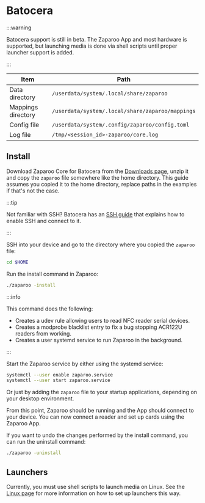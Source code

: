 # Batocera

:::warning

Batocera support is still in beta. The Zaparoo App and most hardware is supported, but launching media is done via shell scripts until proper launcher support is added.

:::

| Item               | Path                                             |
| ------------------ | ------------------------------------------------ |
| Data directory     | `/userdata/system/.local/share/zaparoo`          |
| Mappings directory | `/userdata/system/.local/share/zaparoo/mappings` |
| Config file        | `/userdata/system/.config/zaparoo/config.toml`   |
| Log file           | `/tmp/<session_id>-zaparoo/core.log`             |

## Install

Download Zaparoo Core for Batocera from the [Downloads page](/downloads/), unzip it and copy
the `zaparoo` file somewhere like the home directory. This guide assumes you copied it to the home directory, replace paths in the examples if that's not the case.

:::tip

Not familiar with SSH? Batocera has an [SSH guide](https://wiki.batocera.org/access_the_batocera_via_ssh) that explains how to enable SSH and connect to it.

:::

SSH into your device and go to the directory where you copied the `zaparoo` file:

```bash
cd $HOME
```

Run the install command in Zaparoo:

```bash
./zaparoo -install
```

:::info

This command does the following:

- Creates a udev rule allowing users to read NFC reader serial devices.
- Creates a modprobe blacklist entry to fix a bug stopping ACR122U readers from working.
- Creates a user systemd service to run Zaparoo in the background.

:::

Start the Zaparoo service by either using the systemd service:

```bash
systemctl --user enable zaparoo.service
systemctl --user start zaparoo.service
```

Or just by adding the `zaparoo` file to your startup applications, depending on your desktop environment.

From this point, Zaparoo should be running and the App should connect to your device. You can now connect a reader and set up cards using the Zaparoo App.

If you want to undo the changes performed by the install command, you can run the uninstall command:

```bash
./zaparoo -uninstall
```

## Launchers

Currently, you must use shell scripts to launch media on Linux. See the [Linux page](./linux.md#launchers) for more information on how to set up launchers this way.
